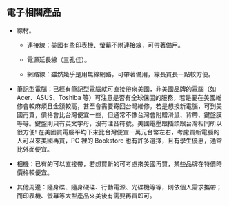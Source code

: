 ## 電子相關產品

*   線材。

    *   連接線：美國有些印表機、螢幕不附連接線，可帶著備用。

    *   電源延長線（三孔佳）。

    *   網路線：雖然幾乎是用無線網路，可帶著備用，線長買長一點較方便。

*   筆記型電腦：已經有筆記型電腦就可直接帶來美國，非美國品牌的電腦（如 Acer、ASUS、Toshiba 等）可注意是否有全球保固的服務，若是要在美國維修會較麻煩且金額較高，甚至會需要寄回台灣維修。若是想換新電腦，可到美國再買，價格會比台灣便宜一些，但通常不像台灣會附贈滑鼠、背帶、鍵盤膜等等。鍵盤則只有英文字母，沒有注音符號。美國電壓跟插頭跟台灣相同所以很方便! 在美國買電腦平均下來比台灣便宜一萬元台幣左右，考慮買新電腦的人可以來美國再買，PC 裡的 Bookstore 也有許多選擇，且有學生優惠，通常比外面便宜。

*   相機：已有的可以直接帶，若想買新的可考慮來美國再買，某些品牌在特價時價格較便宜。

*   其他周邊：隨身碟、隨身硬碟、行動電源、光碟機等等，則依個人需求攜帶；而印表機、螢幕等大型產品來美後有需要再買即可。